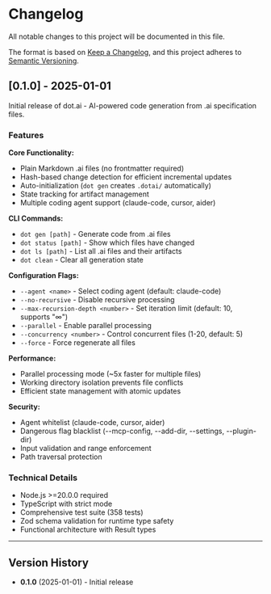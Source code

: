 # Changelog

All notable changes to this project will be documented in this file.

The format is based on [Keep a Changelog](https://keepachangelog.com/en/1.0.0/),
and this project adheres to [Semantic Versioning](https://semver.org/spec/v2.0.0.html).

## [0.1.0] - 2025-01-01

Initial release of dot.ai - AI-powered code generation from .ai specification files.

### Features

**Core Functionality:**
- Plain Markdown .ai files (no frontmatter required)
- Hash-based change detection for efficient incremental updates
- Auto-initialization (`dot gen` creates `.dotai/` automatically)
- State tracking for artifact management
- Multiple coding agent support (claude-code, cursor, aider)

**CLI Commands:**
- `dot gen [path]` - Generate code from .ai files
- `dot status [path]` - Show which files have changed
- `dot ls [path]` - List all .ai files and their artifacts
- `dot clean` - Clear all generation state

**Configuration Flags:**
- `--agent <name>` - Select coding agent (default: claude-code)
- `--no-recursive` - Disable recursive processing
- `--max-recursion-depth <number>` - Set iteration limit (default: 10, supports "∞")
- `--parallel` - Enable parallel processing
- `--concurrency <number>` - Control concurrent files (1-20, default: 5)
- `--force` - Force regenerate all files

**Performance:**
- Parallel processing mode (~5x faster for multiple files)
- Working directory isolation prevents file conflicts
- Efficient state management with atomic updates

**Security:**
- Agent whitelist (claude-code, cursor, aider)
- Dangerous flag blacklist (--mcp-config, --add-dir, --settings, --plugin-dir)
- Input validation and range enforcement
- Path traversal protection

### Technical Details

- Node.js >=20.0.0 required
- TypeScript with strict mode
- Comprehensive test suite (358 tests)
- Zod schema validation for runtime type safety
- Functional architecture with Result types

---

## Version History

- **0.1.0** (2025-01-01) - Initial release
